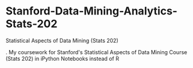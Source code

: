 Stanford-Data-Mining-Analytics-Stats-202
========================================

Statistical Aspects of Data Mining (Stats 202)

.
My coursework for Stanford's Statistical Aspects of Data Mining Course (Stats 202) in iPython Notebooks instead of R
